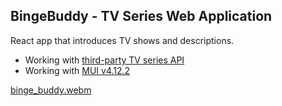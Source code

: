 ## BingeBuddy - TV Series Web Application

React app that introduces TV shows and descriptions.

* Working with [third-party TV series API](https://www.tvmaze.com/api)
* Working with [MUI v4.12.2](https://v4.mui.com/)

[binge_buddy.webm](https://user-images.githubusercontent.com/58370322/227768046-9b312cc5-906b-4827-bfdb-6ee760ba74db.webm)

